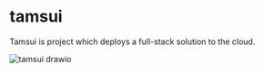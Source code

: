 # tamsui

Tamsui is project which deploys a full-stack solution to the cloud.

![tamsui drawio](https://user-images.githubusercontent.com/166879/188336033-1fd034cb-e97d-4eaa-b357-a5a307d332eb.png)

